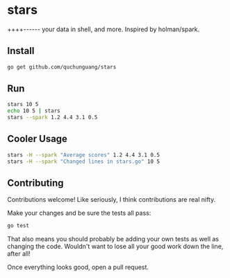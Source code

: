 # stars
++++------ your data in shell, and more. Inspired by holman/spark.

## Install

```sh
go get github.com/quchunguang/stars
```

## Run

```sh
stars 10 5
echo 10 5 | stars
stars --spark 1.2 4.4 3.1 0.5
```

## Cooler Usage

```sh
stars -H --spark "Average scores" 1.2 4.4 3.1 0.5
stars -H --spark "Changed lines in stars.go" 10 5
```

## Contributing

Contributions welcome! Like seriously, I think contributions are real nifty.

Make your changes and be sure the tests all pass:

```sh
go test
```

That also means you should probably be adding your own tests as well as changing the code. Wouldn't want to lose all your good work down the line, after all!

Once everything looks good, open a pull request.
